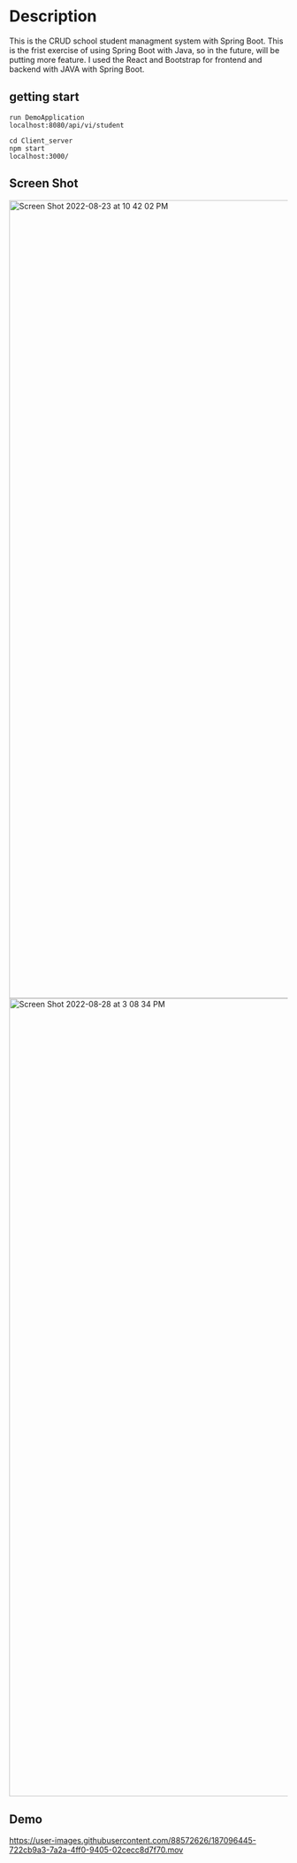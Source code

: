 # Description
This is the CRUD school student managment system with Spring Boot. This is the frist exercise of using Spring Boot with Java, so in the future, will be putting more feature.
I used the React and Bootstrap for frontend and backend with JAVA with Spring Boot.

## getting start
    run DemoApplication
    localhost:8080/api/vi/student
    
    cd Client_server
    npm start
    localhost:3000/
    

## Screen Shot
<img width="1440" alt="Screen Shot 2022-08-23 at 10 42 02 PM" src="https://user-images.githubusercontent.com/88572626/186340484-11381e63-8291-495a-96bf-ccaa0b61bf39.png">

<img width="1440" alt="Screen Shot 2022-08-28 at 3 08 34 PM" src="https://user-images.githubusercontent.com/88572626/187096436-8a74eb05-0e2e-40e3-92b3-56467b3b6a6e.png">

## Demo


https://user-images.githubusercontent.com/88572626/187096445-722cb9a3-7a2a-4ff0-9405-02cecc8d7f70.mov

